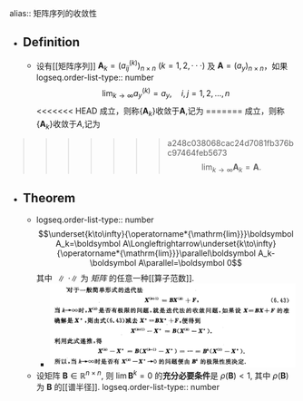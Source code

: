 alias:: 矩阵序列的收敛性

- ## Definition
	- 设有[[矩阵序列]] $\boldsymbol A_k=(a_{ij}^{(k)})_{n\times n}\ (k=1,2,\cdotp\cdotp\cdotp)$ 及 $\boldsymbol A=(a_y)_{n\times n}$，如果
	  logseq.order-list-type:: number
	  $$\lim_{k\to\infty} a_y^{(k)}=a_y,\quad i,j=1,2,...,n$$
<<<<<<< HEAD
	  成立，则称$\{\boldsymbol A_k\}$收敛于$\boldsymbol A$,记为
=======
	  成立，则称$\{\boldsymbol A_k\}$收敛于$A$,记为
>>>>>>> a248c038068cac24d7081fb376bc97464feb5673
	  $$\lim_{k\to\infty}\boldsymbol  A_k=\boldsymbol A.$$
- ## Theorem
	- logseq.order-list-type:: number
	  $$\underset{k\to\infty}{\operatorname*{\mathrm{lim}}}\boldsymbol A_k=\boldsymbol A\Longleftrightarrow\underset{k\to\infty}{\operatorname*{\mathrm{lim}}}\parallel\boldsymbol A_k-\boldsymbol A\parallel=\boldsymbol 0$$
	  其中 $\parallel\cdot\parallel$ 为 *矩阵* 的任意一种[[算子范数]].
		- ![image.png](../assets/image_1703267796938_0.png)
	- 设矩阵 $\boldsymbol B\in\mathbb{R}^{n\times n}$, 则 $\lim\boldsymbol B^k=0$ 的**充分必要条件**是 $\rho(\boldsymbol B)<1$, 其中 $\rho(\boldsymbol B)$为 $\boldsymbol B$ 的[[谱半径]].
	  logseq.order-list-type:: number